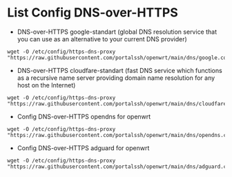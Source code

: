 # List Config DNS-over-HTTPS

* DNS-over-HTTPS google-standart (global DNS resolution service that you can use as an alternative to your current DNS provider)
```
wget -O /etc/config/https-dns-proxy "https://raw.githubusercontent.com/portalssh/openwrt/main/dns/google.conf"
```
* DNS-over-HTTPS cloudfare-standart (fast DNS service which functions as a recursive name server providing domain name resolution for any host on the Internet)
```
wget -O /etc/config/https-dns-proxy "https://raw.githubusercontent.com/portalssh/openwrt/main/dns/cloudfare.conf"
```
* Config DNS-over-HTTPS opendns for openwrt
```
wget -O /etc/config/https-dns-proxy "https://raw.githubusercontent.com/portalssh/openwrt/main/dns/opendns.conf"
```
* Config DNS-over-HTTPS adguard for openwrt
```
wget -O /etc/config/https-dns-proxy "https://raw.githubusercontent.com/portalssh/openwrt/main/dns/adguard.conf"
```
